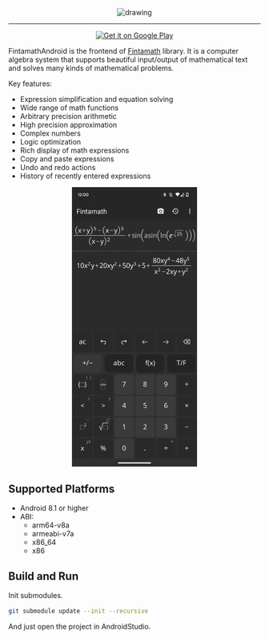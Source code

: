 <p align="center">
  <img src="./docs/images/logo.svg" alt="drawing" width="250"/>
</p>

---

<p align="center">
  <a href="https://play.google.com/store/apps/details?id=com.fintamath">
    <img alt="Get it on Google Play" src="https://play.google.com/intl/en_us/badges/images/generic/en-play-badge.png" height=60px />
  </a>
</p>

FintamathAndroid is the frontend of [Fintamath](https://github.com/fintarin/Fintamath) library. It is a computer algebra system that supports beautiful input/output of mathematical text and solves many kinds of mathematical problems.

Key features:

- Expression simplification and equation solving
- Wide range of math functions
- Arbitrary precision arithmetic
- High precision approximation
- Complex numbers
- Logic optimization
- Rich display of math expressions
- Copy and paste expressions
- Undo and redo actions
- History of recently entered expressions

<p align="center">
  <img src="./docs/images/example.png" alt="drawing" width="250"/>
</p>

## Supported Platforms

- Android 8.1 or higher
- ABI:
  - arm64-v8a
  - armeabi-v7a
  - x86_64
  - x86

## Build and Run

Init submodules.

```bash
git submodule update --init --recursive
```

And just open the project in AndroidStudio.

